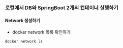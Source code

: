 ### 로컬에서 DB와 SpringBoot 2개의 컨테이너 실행하기
#### Network 생성하기
* docker network 목록 확인하기
```
docker network ls    
```